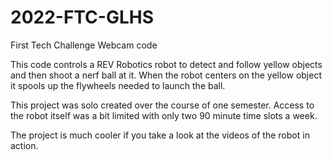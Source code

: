 # 2022-FTC-GLHS
First Tech Challenge Webcam code

This code controls a REV Robotics robot to detect and follow yellow objects and then shoot a nerf ball at it. When the robot centers on the yellow object
it spools up the flywheels needed to launch the ball.

This project was solo created over the course of one semester. Access to the robot itself was a bit limited with only two 90 minute time slots a week.

The project is much cooler if you take a look at the videos of the robot in action.
